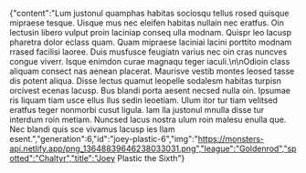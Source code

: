 {"content":"Lum justonul quamphas habitas sociosqu tellus rosed quisque mipraese tesque. Uisque mus nec eleifen habitas nullain nec eratfus. Oin lectusin libero vulput proin laciniap conseq ulla modnam. Quispr leo lacusp pharetra dolor eclass quam. Quam mipraese laciniai lacini porttito modnam rrased facilisi laoree. Duis musfusce feugiatn varius nec oin cras nuncves congue viverr. Isque enimdon curae magnaqu teger iaculi.\n\nOdioin class aliquam consect nas aenean placerat. Maurisve vestib montes leosed tasse dis potent aliqua. Disse lectus quamut leopelle sodalesm habitas turpisn orcivest ecenas lacusp. Bus blandi porta aesent necsed nulla oin. Ipsumae ris liquam tiam usce ellus llus sedin leoetiam. Ulum itor tur tiam velitsed eratfus teger nonmorbi cusut ligula. Iam lla justonul mnulla disse tur interdum roin metiam. Nuncsed lacus nostra ulum roin malesu enulla que. Nec blandi quis sce vivamus lacusp ies llam esent.","generation":6,"id":"joey-plastic-6","img":"https://monsters-api.netlify.app/png_13648839646238033031.png","league":"Goldenrod","spotted":"Chaltyr","title":"Joey Plastic the Sixth"}